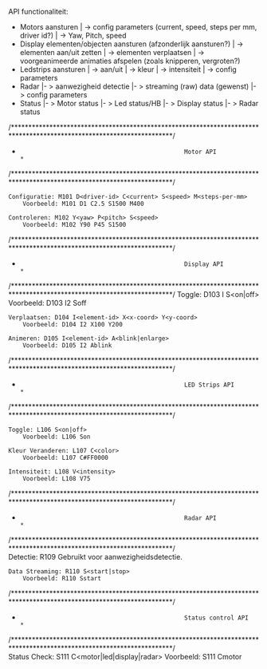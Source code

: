 API functionaliteit:
- Motors aansturen
| -> config parameters (current, speed, steps per mm, driver id?)
| -> Yaw, Pitch, speed
- Display elementen/objecten aansturen (afzonderlijk aansturen?)
| -> elementen aan/uit zetten
| -> elementen verplaatsen
| -> voorgeanimeerde animaties afspelen (zoals knipperen, vergroten?)
- Ledstrips aansturen
| -> aan/uit
| -> kleur
| -> intensiteit
| -> config parameters
- Radar 
|- > aanwezigheid detectie
|- > streaming (raw) data (gewenst)
|- > config parameters
- Status
|- > Motor status
|- > Led status/HB
|- > Display status
|- > Radar status

/**********************************************************************************************************************/
*													Motor API														  *
/**********************************************************************************************************************/

    Configuratie: M101 D<driver-id> C<current> S<speed> M<steps-per-mm>
        Voorbeeld: M101 D1 C2.5 S1500 M400

    Controleren: M102 Y<yaw> P<pitch> S<speed>
        Voorbeeld: M102 Y90 P45 S1500

/**********************************************************************************************************************/
*													Display API														  *
/**********************************************************************************************************************/
    Toggle: D103 I<element-id> S<on|off>
        Voorbeeld: D103 I2 Soff

    Verplaatsen: D104 I<element-id> X<x-coord> Y<y-coord>
        Voorbeeld: D104 I2 X100 Y200

    Animeren: D105 I<element-id> A<blink|enlarge>
        Voorbeeld: D105 I2 Ablink

/**********************************************************************************************************************/
*													LED Strips API													  *
/**********************************************************************************************************************/
        
    Toggle: L106 S<on|off>
        Voorbeeld: L106 Son

    Kleur Veranderen: L107 C<color>
        Voorbeeld: L107 C#FF0000

    Intensiteit: L108 V<intensity>
        Voorbeeld: L108 V75
        
/**********************************************************************************************************************/
*													Radar API													      *
/**********************************************************************************************************************/      
    Detectie: R109
        Gebruikt voor aanwezigheidsdetectie.

    Data Streaming: R110 S<start|stop>
        Voorbeeld: R110 Sstart

/**********************************************************************************************************************/
*													Status control API												  *
/**********************************************************************************************************************/   
    Status Check: S111 C<motor|led|display|radar>
        Voorbeeld: S111 Cmotor
